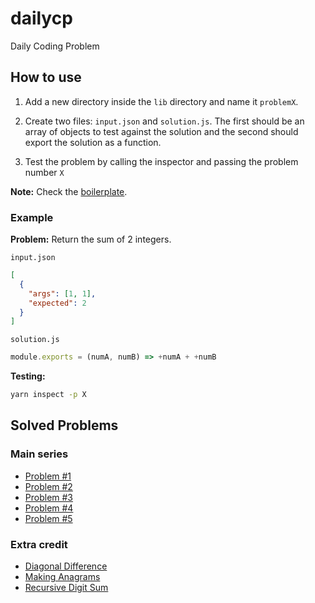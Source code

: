 # dailycp

Daily Coding Problem

## How to use

1. Add a new directory inside the `lib` directory and name it `problemX`.

2. Create two files: `input.json` and `solution.js`. The first should be an
array of objects to test against the solution and the second should export the
solution as a function.

3. Test the problem by calling the inspector and passing the problem number `X`

**Note:** Check the [boilerplate][boilerplate].

### Example

**Problem:** Return the sum of 2 integers.

`input.json`

```json
[
  {
    "args": [1, 1],
    "expected": 2
  }
]
```

`solution.js`

```js
module.exports = (numA, numB) => +numA + +numB
```

**Testing:**

```sh
yarn inspect -p X
```

## Solved Problems

### Main series

* [Problem #1][1]
* [Problem #2][2]
* [Problem #3][3]
* [Problem #4][4]
* [Problem #5][5]

### Extra credit

* [Diagonal Difference][diagonaldifference]
* [Making Anagrams][makinganagrams]
* [Recursive Digit Sum][recursivedigitsum]

<!-- References -->
[boilerplate]: ./lib/boilerplate

[1]: ./lib/problem1
[2]: ./lib/problem2
[3]: ./lib/problem3
[4]: ./lib/problem4
[5]: ./lib/problem5

[diagonaldifference]: ./lib/problemDiagonalDifference
[makinganagrams]: ./lib/problemMakingAnagrams
[recursivedigitsum]: ./lib/problemRecursiveDigitSum
